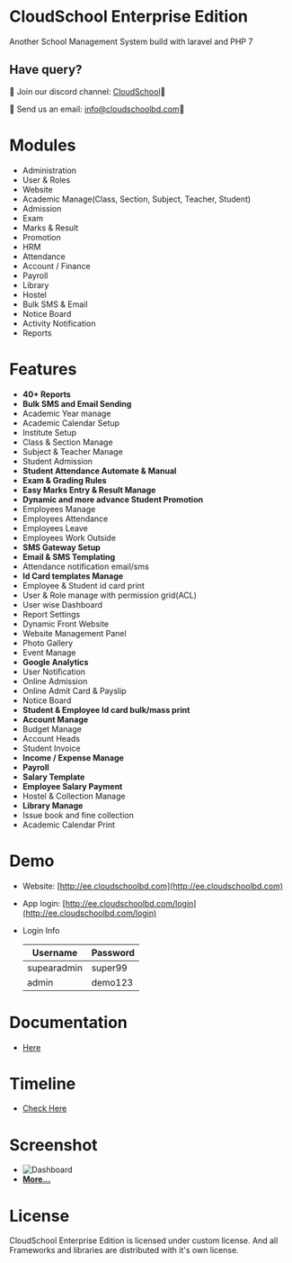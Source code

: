 # CloudSchool Enterprise Edition
Another School Management System build with laravel and PHP 7

## Have query?
:mega: Join our discord channel: [CloudSchool](https://discord.gg/7rXyuu8):mega:

:mega: Send us an email: [info@cloudschoolbd.com](mailto:info@cloudschoolbd.com):mega:

# Modules
- Administration
- User & Roles
- Website
- Academic Manage(Class, Section, Subject, Teacher, Student)
- Admission
- Exam
- Marks & Result
- Promotion
- HRM
- Attendance
- Account / Finance
- Payroll
- Library
- Hostel
- Bulk SMS & Email
- Notice Board
- Activity Notification
- Reports


# Features
- **40+ Reports**
- **Bulk SMS and Email Sending**
- Academic Year manage
- Academic Calendar Setup
- Institute Setup
- Class & Section Manage
- Subject & Teacher Manage
- Student Admission
- **Student Attendance Automate & Manual**
- **Exam & Grading Rules**
- **Easy Marks Entry & Result Manage**
- **Dynamic and more advance Student Promotion**
- Employees Manage
- Employees Attendance 
- Employees Leave
- Employees Work Outside
- **SMS Gateway Setup**
- **Email & SMS Templating**
- Attendance notification email/sms
- **Id Card templates Manage**
- Employee & Student id card print
- User & Role manage with permission grid(ACL)
- User wise Dashboard
- Report Settings
- Dynamic Front Website
- Website Management Panel
- Photo Gallery 
- Event Manage
- **Google Analytics**
- User Notification
- Online Admission
- Online Admit Card & Payslip
- Notice Board
- **Student & Employee Id card bulk/mass print**
- **Account Manage**
- Budget Manage
- Account Heads
- Student Invoice
- **Income / Expense Manage**
- **Payroll**
- **Salary Template**
- **Employee Salary Payment**
- Hostel & Collection Manage
- **Library Manage**
- Issue book and fine collection
- Academic Calendar Print


# Demo
- Website: [http://ee.cloudschoolbd.com](http://ee.cloudschoolbd.com)
- App login: [http://ee.cloudschoolbd.com/login](http://ee.cloudschoolbd.com/login)
- Login Info

    | Username | Password |
    |----------|----------|
    | supearadmin | super99 |
    | admin | demo123 |

# Documentation
- [Here](http://uge.cloudschoolbd.com)

# Timeline
- [Check Here](../master/CHANGELOG.md)

# Screenshot
- ![Dashboard](../assets/screenshots/ee/dashboard.png?raw=true)
- **[More...](../assets/screenshots/ee/showme.md)**



# License

CloudSchool Enterprise Edition is licensed under custom license.
And all Frameworks and libraries are distributed with it's own license.
